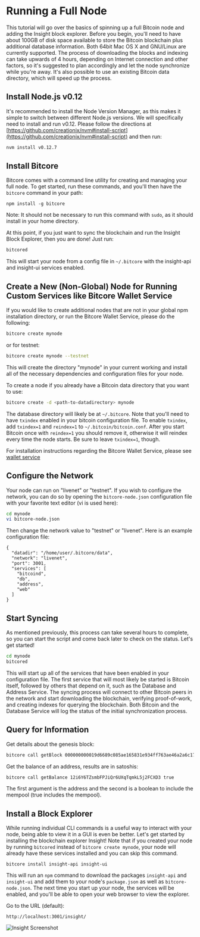 # Running a Full Node
This tutorial will go over the basics of spinning up a full Bitcoin node and adding the Insight block explorer. Before you begin, you'll need to have about 100GB of disk space available to store the Bitcoin blockchain plus additional database information. Both 64bit Mac OS X and GNU/Linux are currently supported. The process of downloading the blocks and indexing can take upwards of 4 hours, depending on Internet connection and other factors, so it's suggested to plan accordingly and let the node synchronize while you're away. It's also possible to use an existing Bitcoin data directory, which will speed up the process.

## Install Node.js v0.12
It's recommended to install the Node Version Manager, as this makes it simple to switch between different Node.js versions. We will specifically need to install and run v0.12. Please follow the directions at [https://github.com/creationix/nvm#install-script](https://github.com/creationix/nvm#install-script) and then run:

```bash
nvm install v0.12.7
```

## Install Bitcore
Bitcore comes with a command line utility for creating and managing your full node. To get started, run these commands, and you'll then have the `bitcore` command in your path:

```
npm install -g bitcore
```

Note: It should not be necessary to run this command with `sudo`, as it should install in your home directory.

At this point, if you just want to sync the blockchain and run the Insight Block Explorer, then you are done! Just run:

```bash
bitcored
```

This will start your node from a config file in `~/.bitcore` with the insight-api and insight-ui services enabled.

## Create a New (Non-Global) Node for Running Custom Services like Bitcore Wallet Service
If you would like to create additional nodes that are not in your global npm installation directory, or run the Bitcore Wallet Service, please do the following:

```bash
bitcore create mynode
```

or for testnet:

```bash
bitcore create mynode --testnet
```

This will create the directory "mynode" in your current working and install all of the necessary dependencies and configuration files for your node.

To create a node if you already have a Bitcoin data directory that you want to use:

```bash
bitcore create -d <path-to-datadirectory> mynode
```

The database directory will likely be at `~/.bitcore`. Note that you'll need to have `txindex` enabled in your bitcoin configuration file. To enable `txindex`, add `txindex=1` and `reindex=1` to `~/.bitcoin/bitcoin.conf`. After you start Bitcoin once with `reindex=1` you should remove it, otherwise it will reindex every time the node starts. Be sure to leave `txindex=1`, though.

For installation instructions regarding the Bitcore Wallet Service, please see [wallet service](/guides/wallet-service)

## Configure the Network
Your node can run on "livenet" or "testnet". If you wish to configure the network, you can do so by opening the `bitcore-node.json` configuration file with your favorite text editor (vi is used here):

```bash
cd mynode
vi bitcore-node.json
```

Then change the network value to "testnet" or "livenet". Here is an example configuration file:

```
{
  "datadir": "/home/user/.bitcore/data",
  "network": "livenet",
  "port": 3001,
  "services": [
    "bitcoind",
    "db",
    "address",
    "web"
  ]
}
```

## Start Syncing
As mentioned previously, this process can take several hours to complete, so you can start the script and come back later to check on the status. Let's get started!

```bash
cd mynode
bitcored
```

This will start up all of the services that have been enabled in your configuration file. The first service that will most likely be started is Bitcoin itself, followed by others that depend on it, such as the Database and Address Service. The syncing process will connect to other Bitcoin peers in the network and start downloading the blockchain, verifying proof-of-work, and creating indexes for querying the blockchain. Both Bitcoin and the Database Service will log the status of the initial synchronization process.

## Query for Information
Get details about the genesis block:

```bash
bitcore call getBlock 000000000019d6689c085ae165831e934ff763ae46a2a6c172b3f1b60a8ce26f
```

Get the balance of an address, results are in satoshis:

```bash
bitcore call getBalance 12i6Y6TZsmbFPJiQr6UXqTqmkL5j2FCXD3 true
```

The first argument is the address and the second is a boolean to include the mempool (true includes the mempool).

## Install a Block Explorer
While running individual CLI commands is a useful way to interact with your node, being able to view it in a GUI is even be better. Let's get started by installing the blockchain explorer Insight! Note that if you created your node by running `bitcored` instead of `bitcore create mynode`, your node will already have these services installed and you can skip this command.

```
bitcore install insight-api insight-ui
```

This will run an `npm` command to download the packages `insight-api` and `insight-ui` and add them to your node's `package.json` as well as `bitcore-node.json`. The next time you start up your node, the services will be enabled, and you'll be able to open your web browser to view the explorer.

Go to the URL (default):

`http://localhost:3001/insight/`

![Insight Screenshot](/images/guides/full-node/insight.png)
